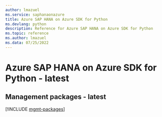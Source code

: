 ```yaml
---
author: lmazuel
ms.service: saphanaonazure
title: Azure SAP HANA on Azure SDK for Python
ms.devlang: python
description: Reference for Azure SAP HANA on Azure SDK for Python
ms.topic: reference
ms.author: lmazuel
ms.data: 07/25/2022
---
```

# Azure SAP HANA on Azure SDK for Python - latest

## Management packages - latest
[!INCLUDE [mgmt-packages](sap-hana-on-azure-mgmt-index.md)]